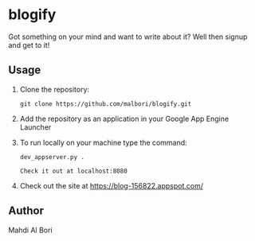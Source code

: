 # blogify

Got something on your mind and want to write about it? Well then signup and get to it!

## Usage

1. Clone the repository:

    ```
    git clone https://github.com/malbori/blogify.git
    ```

2. Add the repository as an application in your Google App Engine Launcher

3. To run locally on your machine type the command:

    ```
    dev_appserver.py .
    ```

    ```
    Check it out at localhost:8080
    ```

1. Check out the site at https://blog-156822.appspot.com/

## Author

Mahdi Al Bori

